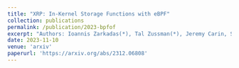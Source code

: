 ```yaml
---
title: "XRP: In-Kernel Storage Functions with eBPF"
collection: publications
permalink: /publication/2023-bpfof
excerpt: "Authors: Ioannis Zarkadas(*), Tal Zussman(*), Jeremy Carin, Sheng Jiang, Yuhong Zhong, Jonas Pfefferle, Hubertus Franke, Junfeng Yang, Kostis Kaffes, Ryan Stutsman, Asaf Cidon"
date: 2023-11-10
venue: 'arxiv'
paperurl: 'https://arxiv.org/abs/2312.06808'
---
```

